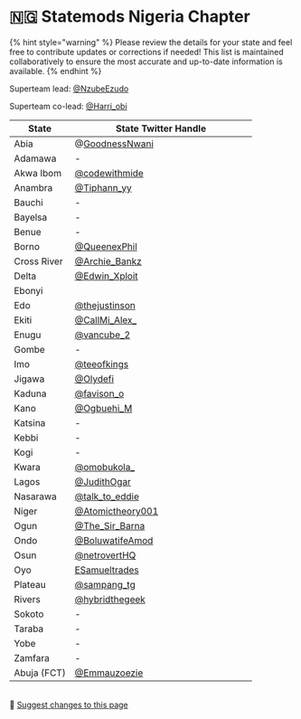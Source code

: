 # 🇳🇬 Statemods Nigeria Chapter

{% hint style="warning" %}
Please review the details for your state and feel free to contribute updates or corrections if needed! This list is maintained collaboratively to ensure the most accurate and up-to-date information is available.
{% endhint %}

Superteam lead:   [@NzubeEzudo](https://x.com/NzubeEzudo)

Superteam co-lead: [@Harri\_obi](https://x.com/Harri_obi)

<table><thead><tr><th>State</th><th width="305.3333333333333">State Twitter Handle</th></tr></thead><tbody><tr><td>Abia</td><td>@<a href="https://x.com/GoodnessNwani">GoodnessNwani</a></td></tr><tr><td>Adamawa</td><td>-</td></tr><tr><td>Akwa Ibom</td><td><a href="https://x.com/codewithmide">@codewithmide</a></td></tr><tr><td>Anambra</td><td><a href="https://x.com/Tiphann_yy">@Tiphann_yy</a></td></tr><tr><td>Bauchi</td><td>-</td></tr><tr><td>Bayelsa</td><td>-</td></tr><tr><td>Benue</td><td>-</td></tr><tr><td>Borno</td><td><a href="https://x.com/QueenexPhil">@QueenexPhil</a></td></tr><tr><td>Cross River</td><td><a href="https://x.com/Archie_Bankz">@Archie_Bankz</a></td></tr><tr><td>Delta</td><td><a href="https://x.com/Edwin_Xploit">@Edwin_Xploit</a></td></tr><tr><td>Ebonyi</td><td></td></tr><tr><td>Edo</td><td><a href="https://x.com/thejustinson">@thejustinson</a></td></tr><tr><td>Ekiti</td><td><a href="https://x.com/CallMi_Alex_">@CallMi_Alex_</a></td></tr><tr><td>Enugu</td><td><a href="https://x.com/vancube_2">@vancube_2</a></td></tr><tr><td>Gombe</td><td>-</td></tr><tr><td>Imo</td><td><a href="https://x.com/teeofkings">@teeofkings</a></td></tr><tr><td>Jigawa</td><td><a href="https://x.com/Olydefi">@Olydefi</a></td></tr><tr><td>Kaduna</td><td><a href="https://x.com/favison_o">@favison_o</a></td></tr><tr><td>Kano</td><td><a href="https://x.com/Ogbuehi_M">@Ogbuehi_M</a></td></tr><tr><td>Katsina</td><td>-</td></tr><tr><td>Kebbi</td><td>-</td></tr><tr><td>Kogi</td><td>-</td></tr><tr><td>Kwara</td><td><a href="https://x.com/omobukola_">@omobukola_</a></td></tr><tr><td>Lagos</td><td><a href="https://x.com/JudithOgar">@JudithOgar</a></td></tr><tr><td>Nasarawa</td><td><a href="https://x.com/talk_to_eddie">@talk_to_eddie</a></td></tr><tr><td>Niger</td><td><a href="https://x.com/Atomictheory001">@Atomictheory001</a></td></tr><tr><td>Ogun</td><td><a href="https://x.com/The_Sir_Barna">@The_Sir_Barna</a></td></tr><tr><td>Ondo</td><td><a href="https://x.com/BoluwatifeAmod">@BoluwatifeAmod</a></td></tr><tr><td>Osun</td><td><a href="https://x.com/netrovertHQ">@netrovertHQ</a></td></tr><tr><td>Oyo</td><td><a href="https://x.com/ESamueltrades">ESamueltrades</a></td></tr><tr><td>Plateau</td><td><a href="https://x.com/sampang_tg">@sampang_tg</a></td></tr><tr><td>Rivers</td><td><a href="https://x.com/hybridthegeek">@hybridthegeek</a></td></tr><tr><td>Sokoto</td><td>-</td></tr><tr><td>Taraba</td><td>-</td></tr><tr><td>Yobe</td><td>-</td></tr><tr><td>Zamfara</td><td>-</td></tr><tr><td>Abuja (FCT)</td><td><a href="https://x.com/Emmauzoezie">@Emmauzoezie</a></td></tr></tbody></table>

\
:link: [Suggest changes to this page](statemods-nigeria-chapter.md)
